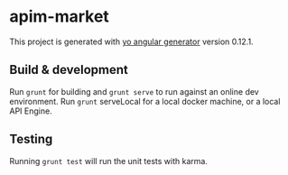# apim-market

This project is generated with [yo angular generator](https://github.com/yeoman/generator-angular)
version 0.12.1.

## Build & development

Run `grunt` for building and `grunt serve` to run against an online dev environment.
Run `grunt` serveLocal for a local docker machine, or a local API Engine.

## Testing

Running `grunt test` will run the unit tests with karma.
